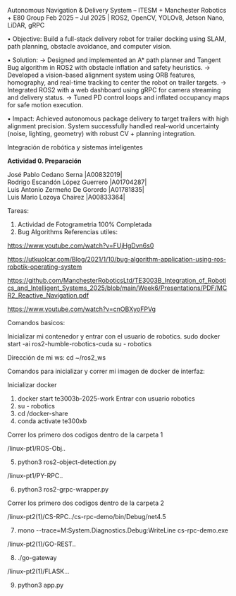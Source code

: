 Autonomous Navigation & Delivery System – ITESM + Manchester Robotics + E80 Group
Feb 2025 – Jul 2025 | ROS2, OpenCV, YOLOv8, Jetson Nano, LiDAR, gRPC

• Objective: Build a full-stack delivery robot for trailer docking using SLAM, path planning, obstacle avoidance, and computer vision.

• Solution:
→ Designed and implemented an A* path planner and Tangent Bug algorithm in ROS2 with obstacle inflation and safety heuristics.
→ Developed a vision-based alignment system using ORB features, homography, and real-time tracking to center the robot on trailer targets.
→ Integrated ROS2 with a web dashboard using gRPC for camera streaming and delivery status.
→ Tuned PD control loops and inflated occupancy maps for safe motion execution.

• Impact: Achieved autonomous package delivery to target trailers with high alignment precision. System successfully handled real-world uncertainty (noise, lighting, geometry) with robust CV + planning integration.

Integración de robótica y sistemas inteligentes

**Actividad 0\. Preparación**

José Pablo Cedano Serna  			|A00832019|  
Rodrigo Escandón López Guerrero   	|A01704287|  
Luis Antonio Zermeño De Gorordo 	|A01781835|  
Luis Mario Lozoya Chairez	 		|A00833364|

Tareas:

1) Actividad de Fotogrametria 100% Completada
2) Bug Algorithms 
Referencias utiles:

https://www.youtube.com/watch?v=FUjHgDvn6s0

https://utkuolcar.com/Blog/2021/1/10/bug-algorithm-application-using-ros-robotik-operating-system

https://github.com/ManchesterRoboticsLtd/TE3003B_Integration_of_Robotics_and_Intelligent_Systems_2025/blob/main/Week6/Presentations/PDF/MCR2_Reactive_Navigation.pdf

https://www.youtube.com/watch?v=cnOBXyoFPVg

Comandos basicos:

Inicializar mi contenedor y entrar con el usuario de robotics. 
sudo docker start -ai ros2-humble-robotics-cuda
su - robotics 

Dirección de mi ws: cd ~/ros2_ws 

Comandos para inicializar y correr mi imagen de docker de interfaz:

 Inicializar docker 
1) docker start te3003b-2025-work
 Entrar con usuario robotics
2) su - robotics
3) cd /docker-share
4) conda activate te300xb
   
Correr los primero dos codigos dentro de la carpeta 1 

/linux-pt1/ROS-Obj..

5) python3 ros2-object-detection.py

/linux-pt1/PY-RPC..

6) python3 ros2-grpc-wrapper.py
   
 Correr los primero dos codigos dentro de la carpeta 2
 
 /linux-pt2(1)/CS-RPC../cs-rpc-demo/bin/Debug/net4.5
 
7) mono --trace=M:System.Diagnostics.Debug:WriteLine cs-rpc-demo.exe
   
 /linux-pt2(1)/GO-REST..

8) ./go-gateway
   
 /linux-pt2(1)/FLASK...

9) python3 app.py

